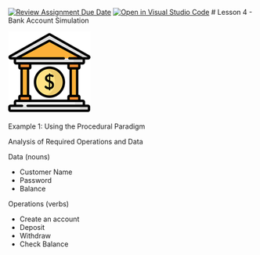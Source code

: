 [![Review Assignment Due Date](https://classroom.github.com/assets/deadline-readme-button-24ddc0f5d75046c5622901739e7c5dd533143b0c8e959d652212380cedb1ea36.svg)](https://classroom.github.com/a/6wmKLzR9)
[![Open in Visual Studio Code](https://classroom.github.com/assets/open-in-vscode-718a45dd9cf7e7f842a935f5ebbe5719a5e09af4491e668f4dbf3b35d5cca122.svg)](https://classroom.github.com/online_ide?assignment_repo_id=15103906&assignment_repo_type=AssignmentRepo)
﻿# Lesson 4 - Bank Account Simulation

![Alt text](./assets/Bank.png)



Example 1: Using the Procedural Paradigm

Analysis of Required Operations and Data

Data (nouns)

- Customer Name
- Password
- Balance

Operations (verbs)

- Create an account
- Deposit
- Withdraw
- Check Balance
